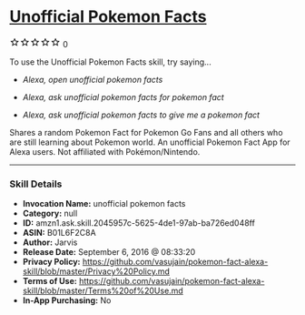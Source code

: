 # [Unofficial Pokemon Facts](http://alexa.amazon.com/#skills/amzn1.ask.skill.2045957c-5625-4de1-97ab-ba726ed048ff)
![0 stars](../../images/ic_star_border_black_18dp_1x.png)![0 stars](../../images/ic_star_border_black_18dp_1x.png)![0 stars](../../images/ic_star_border_black_18dp_1x.png)![0 stars](../../images/ic_star_border_black_18dp_1x.png)![0 stars](../../images/ic_star_border_black_18dp_1x.png) 0

To use the Unofficial Pokemon Facts skill, try saying...

* *Alexa, open unofficial pokemon facts*

* *Alexa, ask unofficial pokemon facts for pokemon fact*

* *Alexa, ask unofficial pokemon facts to give me a pokemon fact*

Shares a random Pokemon Fact for Pokemon Go Fans and all others who are still learning about Pokemon world. An unofficial Pokemon Fact App for Alexa users. Not affiliated with Pokémon/Nintendo.

***

### Skill Details

* **Invocation Name:** unofficial pokemon facts
* **Category:** null
* **ID:** amzn1.ask.skill.2045957c-5625-4de1-97ab-ba726ed048ff
* **ASIN:** B01L6F2C8A
* **Author:** Jarvis
* **Release Date:** September 6, 2016 @ 08:33:20
* **Privacy Policy:** https://github.com/vasujain/pokemon-fact-alexa-skill/blob/master/Privacy%20Policy.md
* **Terms of Use:** https://github.com/vasujain/pokemon-fact-alexa-skill/blob/master/Terms%20of%20Use.md
* **In-App Purchasing:** No
